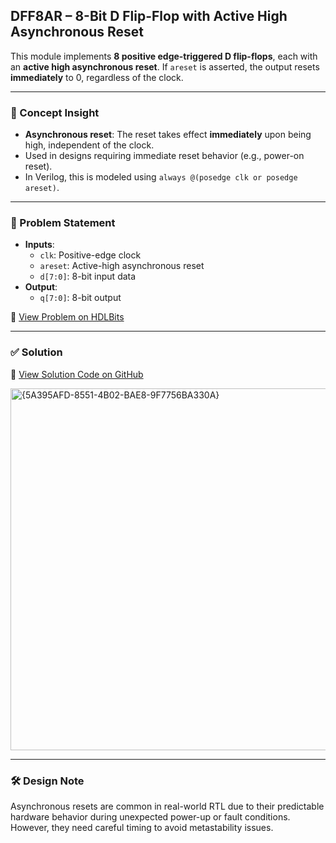## DFF8AR – 8-Bit D Flip-Flop with Active High **Asynchronous Reset**

This module implements **8 positive edge-triggered D flip-flops**, each with an **active high asynchronous reset**. If `areset` is asserted, the output resets **immediately** to 0, regardless of the clock.

---

### 🧠 Concept Insight  
- **Asynchronous reset**: The reset takes effect **immediately** upon being high, independent of the clock.  
- Used in designs requiring immediate reset behavior (e.g., power-on reset).  
- In Verilog, this is modeled using `always @(posedge clk or posedge areset)`.

---

### 📘 Problem Statement  
- **Inputs**:  
  - `clk`: Positive-edge clock  
  - `areset`: Active-high asynchronous reset  
  - `d[7:0]`: 8-bit input data  
- **Output**:  
  - `q[7:0]`: 8-bit output

🔗 [View Problem on HDLBits](https://hdlbits.01xz.net/wiki/Dff8ar)

---

### ✅ Solution  
📄 [View Solution Code on GitHub](https://github.com/EswarAdithya011/HDLBits/blob/main/Problem%20Sets/3.%20Circuits/Sequential%20logic/3.5%20Latches%20and%20Flip-Flops/DFF%20with%20asynchronous%20reset/dff8ar.v)

<img width="579" alt="{5A395AFD-8551-4B02-BAE8-9F7756BA330A}" src="https://github.com/user-attachments/assets/365a4c7f-52aa-4e74-a7ef-e7a2b43fa235" />

---

### 🛠 Design Note  
Asynchronous resets are common in real-world RTL due to their predictable hardware behavior during unexpected power-up or fault conditions. However, they need careful timing to avoid metastability issues.
